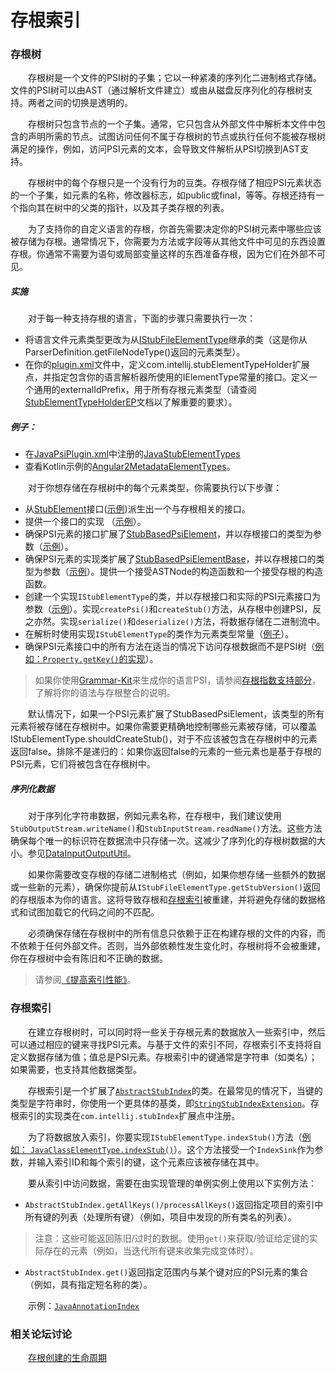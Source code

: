 # 存根索引

### 存根树

&emsp;&emsp;存根树是一个文件的PSI树的子集；它以一种紧凑的序列化二进制格式存储。文件的PSI树可以由AST（通过解析文件建立）或由从磁盘反序列化的存根树支持。两者之间的切换是透明的。

&emsp;&emsp;存根树只包含节点的一个子集。通常，它只包含从外部文件中解析本文件中包含的声明所需的节点。试图访问任何不属于存根树的节点或执行任何不能被存根树满足的操作，例如，访问PSI元素的文本，会导致文件解析从PSI切换到AST支持。

&emsp;&emsp;存根树中的每个存根只是一个没有行为的豆类。存根存储了相应PSI元素状态的一个子集，如元素的名称，修改器标志，如public或final，等等。存根还持有一个指向其在树中的父类的指针，以及其子类存根的列表。

&emsp;&emsp;为了支持你的自定义语言的存根，你首先需要决定你的PSI树元素中哪些应该被存储为存根。通常情况下，你需要为方法或字段等从其他文件中可见的东西设置存根。你通常不需要为语句或局部变量这样的东西准备存根，因为它们在外部不可见。

##### 实施

&emsp;&emsp;对于每一种支持存根的语言，下面的步骤只需要执行一次：

- 将语言文件元素类型更改为从[IStubFileElementType](https://github.com/JetBrains/intellij-community/blob/idea/231.8109.175/platform/core-impl/src/com/intellij/psi/tree/IStubFileElementType.java)继承的类（这是你从ParserDefinition.getFileNodeType()返回的元素类型）。
- 在你的[plugin.xml](https://plugins.jetbrains.com/docs/intellij/plugin-configuration-file.html)文件中，定义com.intellij.stubElementTypeHolder扩展点，并指定包含你的语言解析器所使用的IElementType常量的接口。定义一个通用的externalIdPrefix，用于所有存根元素类型（请查阅[StubElementTypeHolderEP](https://github.com/JetBrains/intellij-community/blob/idea/231.8109.175/platform/core-api/src/com/intellij/psi/stubs/StubElementTypeHolderEP.java)文档以了解重要的要求）。

##### 例子：

- 在[JavaPsiPlugin.xml](https://github.com/JetBrains/intellij-community/blob/idea/231.8109.175/java/java-psi-impl/src/META-INF/JavaPsiPlugin.xml)中注册的[JavaStubElementTypes](https://github.com/JetBrains/intellij-community/blob/idea/231.8109.175/java/java-psi-impl/src/com/intellij/psi/impl/java/stubs/JavaStubElementTypes.java)
- 查看Kotlin示例的[Angular2MetadataElementTypes](https://github.com/JetBrains/intellij-plugins/blob/idea/231.8109.175/AngularJS/src/org/angular2/entities/metadata/Angular2MetadataElementTypes.kt)。

&emsp;&emsp;对于你想存储在存根树中的每个元素类型，你需要执行以下步骤：

- 从[StubElement](https://github.com/JetBrains/intellij-community/blob/idea/231.8109.175/platform/core-api/src/com/intellij/psi/stubs/StubElement.java)接口([示例](https://github.com/JetBrains/intellij-community/blob/idea/231.8109.175/plugins/properties/properties-psi-api/src/com/intellij/lang/properties/psi/PropertyStub.java))派生出一个与存根相关的接口。
- 提供一个接口的实现 （[示例](https://github.com/JetBrains/intellij-community/blob/idea/231.8109.175/plugins/properties/properties-psi-impl/src/com/intellij/lang/properties/psi/impl/PropertyStubImpl.java)）。
- 确保PSI元素的接口扩展了[StubBasedPsiElement](https://github.com/JetBrains/intellij-community/blob/idea/231.8109.175/platform/core-api/src/com/intellij/psi/StubBasedPsiElement.java)，并以存根接口的类型为参数（[示例](https://github.com/JetBrains/intellij-community/blob/idea/231.8109.175/plugins/properties/properties-psi-api/src/com/intellij/lang/properties/psi/Property.java)）。
- 确保PSI元素的实现类扩展了[StubBasedPsiElementBase](https://github.com/JetBrains/intellij-community/blob/idea/231.8109.175/platform/core-impl/src/com/intellij/extapi/psi/StubBasedPsiElementBase.java)，并以存根接口的类型为参数（[示例](https://github.com/JetBrains/intellij-community/blob/idea/231.8109.175/plugins/properties/properties-psi-impl/src/com/intellij/lang/properties/psi/impl/PropertyImpl.java)）。提供一个接受ASTNode的构造函数和一个接受存根的构造函数。
- 创建一个实现`IStubElementType`的类，并以存根接口和实际的PSI元素接口为参数（[示例](https://github.com/JetBrains/intellij-community/blob/idea/231.8109.175/plugins/properties/properties-psi-impl/src/com/intellij/lang/properties/parsing/PropertyStubElementType.java)）。实现`createPsi()`和`createStub()`方法，从存根中创建PSI，反之亦然。实现`serialize()`和`deserialize()`方法，将数据存储在二进制流中。
- 在解析时使用实现`IStubElementType`的类作为元素类型常量（[例子](https://github.com/JetBrains/intellij-community/blob/idea/231.8109.175/plugins/properties/properties-psi-impl/src/com/intellij/lang/properties/parsing/PropertiesElementTypes.java)）。
- 确保PSI元素接口中的所有方法在适当的情况下访问存根数据而不是PSI树（[例如：`Property.getKey()`的实现](https://github.com/JetBrains/intellij-community/blob/idea/231.8109.175/plugins/properties/properties-psi-impl/src/com/intellij/lang/properties/psi/impl/PropertyImpl.java)）。

> 如果你使用[Grammar-Kit](https://github.com/JetBrains/Grammar-Kit)来生成你的语言PSI，请参阅[存根指数支持部分](https://github.com/JetBrains/Grammar-Kit/blob/master/HOWTO.md#35-stub-indices-support)，了解将你的语法与存根整合的说明。

&emsp;&emsp;默认情况下，如果一个PSI元素扩展了StubBasedPsiElement，该类型的所有元素将被存储在存根树中。如果你需要更精确地控制哪些元素被存储，可以覆盖IStubElementType.shouldCreateStub()，对于不应该被包含在存根树中的元素返回false。排除不是递归的：如果你返回false的元素的一些元素也是基于存根的PSI元素，它们将被包含在存根树中。

##### 序列化数据

&emsp;&emsp;对于序列化字符串数据，例如元素名称，在存根中，我们建议使用`StubOutputStream.writeName()`和`StubInputStream.readName()`方法。这些方法确保每个唯一的标识符在数据流中只存储一次。这减少了序列化的存根树数据的大小。参见[DataInputOutputUtil](https://github.com/JetBrains/intellij-community/blob/idea/231.8109.175/platform/util/src/com/intellij/util/io/DataInputOutputUtil.java)。

&emsp;&emsp;如果你需要改变存根的存储二进制格式（例如，如果你想存储一些额外的数据或一些新的元素），确保你提前从`IStubFileElementType.getStubVersion()`返回的存根版本为你的语言。这将导致存根和[存根索引](https://plugins.jetbrains.com/docs/intellij/stub-indexes.html#stub-indexes)被重建，并将避免存储的数据格式和试图加载它的代码之间的不匹配。

&emsp;&emsp;必须确保存储在存根树中的所有信息只依赖于正在构建存根的文件的内容，而不依赖于任何外部文件。否则，当外部依赖性发生变化时，存根树将不会被重建，你在存根树中会有陈旧和不正确的数据。

> 请参阅[《提高索引性能》](https://plugins.jetbrains.com/docs/intellij/indexing-and-psi-stubs.html#improving-indexing-performance)。

### 存根索引

&emsp;&emsp;在建立存根树时，可以同时将一些关于存根元素的数据放入一些索引中，然后可以通过相应的键来寻找PSI元素。与基于文件的索引不同，存根索引不支持将自定义数据存储为值；值总是PSI元素。存根索引中的键通常是字符串（如类名）；如果需要，也支持其他数据类型。

&emsp;&emsp;存根索引是一个扩展了[`AbstractStubIndex`](https://github.com/JetBrains/intellij-community/blob/idea/231.8109.175/platform/indexing-api/src/com/intellij/psi/stubs/AbstractStubIndex.java)的类。在最常见的情况下，当键的类型是字符串时，你使用一个更具体的基类，即[`StringStubIndexExtension`](https://github.com/JetBrains/intellij-community/blob/idea/231.8109.175/java/java-psi-impl/src/com/intellij/psi/impl/java/stubs/JavaClassElementType.java)。存根索引的实现类在`com.intellij.stubIndex`扩展点中注册。

&emsp;&emsp;为了将数据放入索引，你要实现`IStubElementType.indexStub()`方法（[例如： `JavaClassElementType.indexStub()`](https://github.com/JetBrains/intellij-community/blob/idea/231.8109.175/java/java-psi-impl/src/com/intellij/psi/impl/java/stubs/JavaClassElementType.java)）。这个方法接受一个`IndexSink`作为参数，并输入索引ID和每个索引的键，这个元素应该被存储在其中。

&emsp;&emsp;要从索引中访问数据，需要在由实现管理的单例实例上使用以下实例方法：

- `AbstractStubIndex.getAllKeys()/processAllKeys()`返回指定项目的索引中所有键的列表（处理所有键）（例如，项目中发现的所有类名的列表）。

> 注意：这些可能返回陈旧/过时的数据。使用`get()`来获取/验证给定键的实际存在的元素（例如，当迭代所有键来收集完成变体时）。

- `AbstractStubIndex.get()`返回指定范围内与某个键对应的PSI元素的集合（例如，具有指定短名称的类）。

&emsp;&emsp;示例：[`JavaAnnotationIndex`](https://github.com/JetBrains/intellij-community/tree/idea/231.8109.175/java/java-indexing-impl/src/com/intellij/psi/impl/java/stubs/index/JavaAnnotationIndex.java)

### 相关论坛讨论

&emsp;&emsp;[存根创建的生命周期](https://intellij-support.jetbrains.com/hc/en-us/community/posts/206121959-Lifecycle-of-stub-creation?page=1#community_comment_206143885)